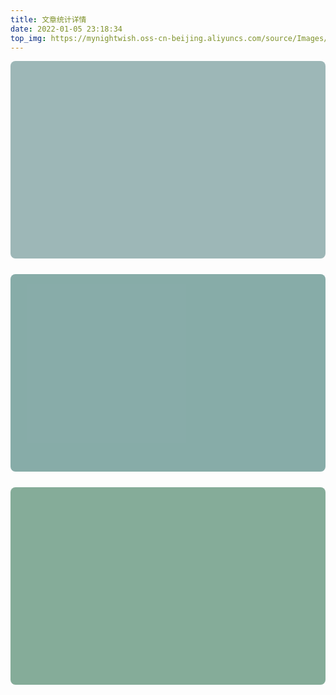 ```yaml
---
title: 文章统计详情
date: 2022-01-05 23:18:34
top_img: https://mynightwish.oss-cn-beijing.aliyuncs.com/source/Images/special_top.webp
---
```

<!-- 文章发布时间统计图 -->
<div id="posts-chart" style="background-color: rgba(119,156,156,0.714); border-radius: 8px; height: 300px; padding: 0.5rem;"></div>
<!-- 文章标签统计图 -->
<div id="tags-chart" data-length="10" style="background-color: rgba(89,140,135,0.714); border-radius: 8px; height: 300px; padding: 0.5rem; margin: 25px 0;"></div>
<!-- 文章分类统计图 -->
<div id="categories-chart" style="background-color: rgba(86,141,114,0.714); border-radius: 8px; height: 300px; padding: 0.5rem;"></div>
